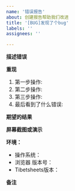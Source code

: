 ```yaml
---
name: '错误报告'
about: 创建报告帮助我们改进
title: '[BUG]发现了个bug'
labels: ''
assignees: ''

---
```


<!--- 感谢您的关注并发现问题,我们希望除了提交问题,还能帮助我们对您使用Tibetsheets做进一步的了解,请帮忙填写以下征集表 -->

<!-- 征求：谁在使用Tibetsheets https://github.com/mengshukeji/Tibetsheets/issues/230 -->

<!-- 以下是issues正文模板 -->

**描述错误**
<!--- 清楚简洁地描述错误是什么 -->

**重现**
<!--- 重现错误的步骤 -->
1. 第一步操作:
2. 第二步操作:
3. 第三步操作:
4. 最后看到了什么错误:

**期望的结果**
<!--- 对您期望发生的结果简洁明了的描述 -->

**屏幕截图或演示**
<!--- 方便的话，贴上屏幕截图或在线链接复现问题，我们复测时会更精准 -->

**环境：**
  - 操作系统：<!--- [例如 Windows，Mac，Linux] -->
  - 浏览器 版本号：<!--- [例如 Chrome 版本 84.0.4147.105（正式版本） （64 位），Safari，Firefox，Edge] -->
  - Tibetsheets版本：<!--- [例如 1.0.1，最新] -->

**备注**
<!--- 其他说明 -->
